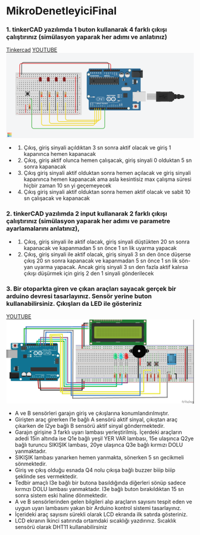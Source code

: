 # MikroDenetleyiciFinal

### 1.	tinkerCAD yazılımda 1 buton kullanarak 4 farklı çıkışı çalıştırınız (simülasyon yaparak her adımı ve  anlatınız)
[Tinkercad](https://www.tinkercad.com/things/hbXhWg57xYd-final-1-/editel?sharecode=Pf7I4IHb57vft3oGhBaB1FVLpQpCx4IAjfPrnBCNLy8)
[YOUTUBE]()
![Şema](https://github.com/CelebiSam99/MikroDenetleyiciFinal/blob/main/Final-1-.png)
- 1. Çıkış, giriş sinyali açıldıktan 3 sn sonra aktif olacak ve giriş 1 kapanınca hemen kapanacak  
- 2. Çıkış, giriş aktif olunca hemen çalışacak, giriş sinyali 0 olduktan 5 sn sonra kapanacak 
- 3. Çıkış giriş sinyali aktif olduktan sonra hemen açılacak ve giriş sinyali kapanınca hemen kapanacak ama asla kesintisiz max çalışma süresi hiçbir zaman 10 sn yi geçemeyecek
- 4. Çıkış giriş sinyali aktif olduktan sonra hemen aktif olacak ve sabit 10 sn çalışacak ve kapanacak  

### 2.	tinkerCAD yazılımda 2 input kullanarak 2 farklı çıkışı çalıştırınız (simülasyon yaparak her adımı ve parametre ayarlamalarını anlatınız), 
- 1. Çıkış, giriş sinyali ile aktif olacak, giriş sinyali düştükten 20 sn sonra kapanacak ve kapanmadan 5 sn önce 1 sn lik uyarma yapacak
- 2. Çıkış, giriş sinyali ile aktif olacak, giriş sinyali 3 sn den önce düşerse çıkış 20 sn sonra kapanacak ve kapanmadan 5 sn önce 1 sn lik sön-yan uyarma yapacak. Ancak giriş sinyali 3 sn den fazla aktif kalırsa çıkışı düşürmek için giriş 2 den 1 sinyali gönderilecek

### 3.	Bir otoparkta giren ve çıkan araçları sayacak gerçek bir arduino devresi tasarlayınız. Sensör yerine buton kullanabilirsiniz. Çıkışları da LED ile gösteriniz
[YOUTUBE]()
![Şema](https://github.com/CelebiSam99/MikroDenetleyiciFinal/blob/main/Final-3-_bb.jpg)
- A ve B sensörleri garajın giriş ve çıkışlarına konumlandırılmıştır. 
- Girişten araç girerken I1e bağlı A sensörü aktif sinyal, çıkıştan araç çıkarken de I2ye bağlı B sensörü aktif sinyal göndermektedir. 
- Garajın girişine 3 farklı uyarı lambası yerleştirilmiş. İçerdeki araçların adedi 15in altında ise Q1e bağlı yeşil YER VAR lambası, 15e ulaşınca Q2ye bağlı turuncu SIKIŞIK lambası, 20ye ulaşınca Q3e bağlı kırmızı DOLU yanmaktadır. 
- SIKIŞIK lambası yanarken hemen yanmakta, sönerken 5 sn gecikmeli sönmektedir.
- Giriş ve çıkış olduğu esnada Q4 nolu çıkışa bağlı buzzer biiip biiip şeklinde ses vermektedir. 
- Tedbir amaçlı I3e bağlı bir butona basıldığında diğerleri sönüp sadece kırmızı DOLU lambası yanmaktadır. I3e bağlı buton bırakıldıktan 15 sn sonra sistem eski haline dönmektedir.
- A ve B sensörlerinden gelen bilgileri alıp araçların sayısını tespit eden ve uygun uyarı lambasını yakan bir Arduino kontrol sistemi tasarlayınız.
- İçerideki araç sayısını sürekli olarak LCD ekranda ilk satırda gösteriniz. 
- LCD ekranın İkinci satırında ortamdaki sıcaklığı yazdırınız. Sıcaklık sensörü olarak DHT11 kullanabilirsiniz
